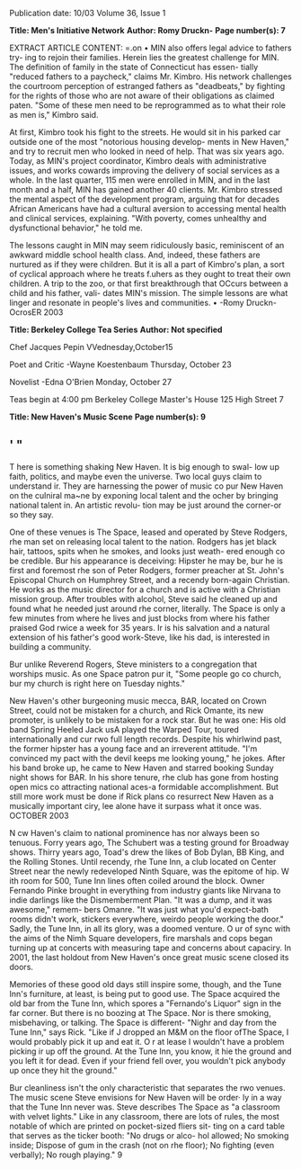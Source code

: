 Publication date: 10/03
Volume 36, Issue 1

**Title: Men's Initiative Network**
**Author: Romy Druckn-**
**Page number(s): 7**

EXTRACT ARTICLE CONTENT:
=.on 
• 
MIN also offers legal advice to fathers try-
ing to rejoin their families. Herein lies the 
greatest challenge for MIN. The definition of 
family in the state of Connecticut has essen-
tially "reduced fathers to a paycheck," claims 
Mr. Kimbro. His network challenges the 
courtroom perception of estranged fathers as 
"deadbeats," by fighting for the rights of 
those who are not aware of their obligations 
as claimed paten. "Some of these men need to 
be reprogrammed as to what their role as men 
is," Kimbro said. 

At first, Kimbro took his fight to the 
streets. He would sit in his parked car outside 
one of the most "notorious housing develop-
ments in New Haven," and try to recruit men 
who looked in need of help. That was six 
years ago. Today, as MIN's project coordinator, 
Kimbro deals with administrative issues, and 
works cowards improving the delivery of 
social services as a whole. In the last quarter, 
115 men were enrolled in MIN, and in the last 
month and a half, MIN has gained another 40 
clients. Mr. Kimbro stressed the mental 
aspect of the development program, arguing 
that for decades African Americans have had 
a cultural aversion to accessing mental health 
and clinical services, explaining. "With 
poverty, comes unhealthy and dysfunctional 
behavior," he told me. 

The lessons caught in MIN may seem 
ridiculously basic, reminiscent of an awkward 
middle school health class. And, indeed, these 
fathers are nurtured as if they were children. 
But it is all a part of Kimbro's plan, a sort of 
cyclical approach where he treats f.uhers as 
they ought to treat their own children. A trip 
to the zoo, or that first breakthrough that 
OCcurs between a child and his father, vali-
dates MIN's mission. The simple lessons are 
what linger and resonate in people's lives and 
communities. 
• -Romy Druckn-
OcrosER 2003 


**Title: Berkeley College Tea Series**
**Author: Not specified**

Chef 
Jacques Pepin 
VVednesday,October15 

Poet and Critic 
-Wayne Koestenbaum 
Thursday, October 23 

Novelist 
-Edna O'Brien 
Monday, October 27 

Teas begin at 4:00 pm 
Berkeley College Master's House 
125 High Street 
7 


**Title: New Haven's Music Scene**
**Page number(s): 9**

' " 
-
T 
here is something shaking New Haven. It is big enough to swal-
low up faith, politics, and maybe even the universe. Two local 
guys claim to understand ir. They are harnessing the power of 
music co pur New Haven on the culniral ma~ne by exponing local 
talent and the ocher by bringing national talent in. An artistic revolu-
tion may be just around the corner-or so they say. 

One of these venues is The Space, leased and operated by Steve 
Rodgers, rhe man set on releasing local talent to the nation. Rodgers 
has jet black hair, tattoos, spits when he smokes, and looks just weath-
ered enough co be credible. Bur his appearance is deceiving: Hipster he 
may be, bur he is first and foremost rhe son of Peter Rodgers, former 
preacher at St. John's Episcopal Church on Humphrey Street, and a 
recendy born-again Christian. He works as the music director for a 
church and is active with a Christian mission group. After troubles with 
alcohol, Steve said he cleaned up and found what he needed just 
around rhe corner, literally. The Space is only a few minutes from where 
he lives and just blocks from where his father praised God rwice a week 
for 35 years. Ir is his salvation and a natural extension of his father's 
good work-Steve, like his dad, is interested in building a community. 

Bur unlike Reverend Rogers, Steve ministers to a congregation that 
worships music. As one Space patron pur it, "Some people go co 
church, bur my church is right here on Tuesday nights." 

New Haven's other burgeoning music mecca, BAR, located on 
Crown Street, could not be mistaken for a church, and Rick Omante, 
its new promoter, is unlikely to be mistaken for a rock star. But he was 
one: His old band Spring Heeled Jack usA played the Warped Tour, 
toured internationally and cur rwo full length records. Despite his 
whirlwind past, the former hipster has a young face and an irreverent 
attitude. "I'm convinced my pact with the devil keeps me looking 
young," he jokes. After his band broke up, he came to New Haven and 
starred booking Sunday night shows for BAR. In his shore tenure, rhe 
club has gone from hosting open mics co attracting national aces-a 
formidable accomplishment. But still more work must be done if Rick 
plans co resurrect New Haven as a musically important ciry, lee alone 
have it surpass what it once was. 
OCTOBER 2003 

N 
cw Haven's claim to national prominence has nor always been 
so tenuous. Forry years ago, The Schubert was a testing ground 
for Broadway shows. Thirry years ago, Toad's drew the likes of 
Bob Dylan, BB King, and the Rolling Stones. Until recendy, rhe Tune 
Inn, a club located on Center Street near the newly redeveloped Ninth 
Square, was the epitome of hip. W ith room for 500, Tune Inn lines 
often coiled around the block. Owner Fernando Pinke brought in 
everything from industry giants like Nirvana to indie darlings like the 
Dismemberment Plan. "It was a dump, and it was awesome," remem-
bers Omanre. "It was just what you'd expect-bath rooms didn't work, 
stickers everywhere, weirdo people working the door." Sadly, the Tune 
Inn, in all its glory, was a doomed venture. O ur of sync with the aims 
of the Nimh Square developers, fire marshals and cops began turning 
up at concerts with measuring tape and concerns about capaciry. In 
2001, the last holdout from New Haven's once great music scene closed 
its doors. 

Memories of these good old days still inspire some, though, and 
the Tune Inn's furniture, at least, is being put to good use. The Space 
acquired the old bar from the Tune Inn, which spores a "Fernando's 
Liquor" sign in the far corner. But there is no boozing at The Space. 
Nor is there smoking, misbehaving, or talking. The Space is different-
"Nighr and day from the Tune Inn," says Rick. "Like if J dropped an 
M&M on the floor ofThe Space, I would probably pick it up and eat it. 
O r at lease I wouldn't have a problem picking ir up off the ground. At 
the Tune Inn, you know, it hie the ground and you left it for dead. Even 
if your friend fell over, you wouldn't pick anybody up once they hit the 
ground." 

Bur cleanliness isn't the only characteristic that separates the rwo 
venues. The music scene Steve envisions for New Haven will be order· 
ly in a way that the Tune Inn never was. Steve describes The Space as 
"a classroom with velvet lights." Like in any classroom, there are lots of 
rules, the most notable of which are printed on pocket-sized fliers sit-
ting on a card table that serves as the ticker booth: "No drugs or alco-
hol allowed; No smoking inside; Dispose of gum in the crash (not on 
rhe floor); No fighting (even verbally); No rough playing." 
9